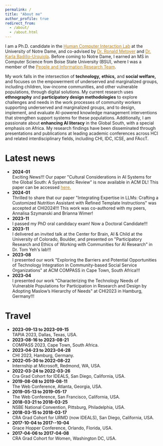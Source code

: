 ```yaml
---
permalink: /
title: "About me"
author_profile: true
redirect_from:
  - /about/
  - /about.html
---
```


I am a Ph.D. candidate in the <a href="https://hci.nd.edu/" style="color: #b37f20; text-decoration:underline" target="_blank">Human Computer Interaction Lab</a> at the University of Notre Dame, and co-advised by <a href="https://engineering.nd.edu/faculty/ronald-metoyer/" style="color: #b37f20; text-decoration:underline" target="_blank">Dr. Ronald Metoyer</a> and
<a href="https://engineering.nd.edu/faculty/karla-badillo-urquiola/" style="color: #b37f20; text-decoration:underline" target="_blank">Dr. Karla Badillo-Urquiola</a>. Before coming to Notre Dame, I earned an MS in Computer Science from Boise State University (BSU), where I was a member of the <a href="https://piret.info/" style="color: #b37f20; text-decoration:underline" target="_blank">People and Information Research Team</a>.

My work falls in the intersection of **technology,**  **ethics,** and **social welfare,** and focuses on the empowerment of underserved and marginalized groups, including children, low-income communities, and other vulnerable populations, through digital solutions. My current research uses **ethnography** and **participatory design methodologies** to explore challenges and needs in the work processes of community workers supporting underserved and marginalized groups, and to design, implement, and evaluate AI-powered knowledge management interventions that strengthen support systems for these populations. Additionally, I am passionate about **enhancing AI literacy** in the Global South, with a special emphasis on Africa. My research findings have been disseminated through presentations and publications at leading academic conferences across HCI and related interdisciplinary fields, including CHI, IDC, ICSE, and FAccT.


Latest news
======
<ul>
<li>
<strong>2024-01</strong>
<br>Exciting News!!! Our paper "Cultural Considerations in AI Systems for the Global South: A Systematic Review" is now available in ACM DL! This paper can be accessed <a href="https://dl.acm.org/doi/10.1145/3628096.3629046" style="color: #b37f20" target="_blank">here.</a>
</li>
<li>
<strong>2024-01</strong>
<br>
Thrilled to share that our paper "Integrating Expertise in LLMs: Crafting a Customized Nutrition
Assistant with Refined Template Instructions" was accepted at CHI2024!!! This work was co-authored with my peers, Annalisa Szymanski and Brianna Wimer!
</li>
<li>
<strong>2023-11</strong>
<br>
I passed my PhD oral candidacy exam! Now a Doctoral Candidate!!!
</li>
<li>
<strong>2023-11</strong>
<br>
I delivered an invited talk at the Center for Brain, AI & Child at the University of Colorado, Boulder, and presented on "Participatory Research and Ethics of Working with Communities for AI Research" in Dr. Tom Yeh's lab!!!</li>
<li>
<strong>2023-08</strong>
<br>
I presented our work "Exploring the Barriers and Potential Opportunities of Technology Integration in Community-based Social Service Organizations" at ACM COMPASS in Cape Town, South Africa!!!
</li>
<li>
<strong>2023-04</strong>
<br>
I presented our work "Characterizing the Technology Needs of Vulnerable Populations for Participation in Research and Design by Adopting Maslow’s Hierarchy of Needs" at CHI2023 in Hamburg, Germany!!!
</li>
</ul>

Travel
======
<ul>
<li>
<strong>2023-09-13 to 2023-09-15 </strong>
<br> TAPIA 2023, Dallas, Texas, USA.
</li>
<li>
<strong>2023-08-16 to 2023-08-21 </strong>
<br> COMPASS 2023, Cape Town, South Africa.
</li>
<li>
<strong>2023-04-23 to 2023-04-28 </strong>
<br> CHI 2023, Hamburg, Germany.
</li>
<li>
<strong>2022-05-30 to 2022-08-22 </strong>
<br> Internship at Microsoft, Redmond, WA, USA.
</li>
<li>
<strong>2022-03-24 to 2022-03-26 </strong>
<br> Cra Grad Cohort for IDEALS, San Diego, California, USA.
</li>
<li>
<strong>2019-08-08 to 2019-08-11</strong>
<br> The Web Conference, Atlanta, Georgia, USA.
</li>
<li>
<strong>2019-05-13 to 2019-05-17</strong>
<br> The Web Conference, San Francisco, California, USA.
</li>
<li>
<strong>2018-03-21 to 2018-03-25</strong>
<br> NSBE National Convention, Pittsburg, Philadelphia, USA.
</li>
<li>
<strong>2018-03-15 to 2018-03-17</strong>
<br> CRA Grad Cohort for URMD (now IDEALS), San Diego, California, USA.
</li>
<li>
<strong>2017-10-04 to 2017--10-04</strong>
<br> Grace Hopper Conference, Orlando, Florida, USA.
</li>
<li>
<strong>2017-04-06 to 2017-04-08</strong>
<br> CRA Grad Cohort for Women, Washington DC, USA.
</li>
</ul>
